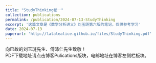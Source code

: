 ```yaml
---
title: "StudyThinking卷一"
collection: publications
permalink: /publication/2024-07-13-StudyThinking
excerpt: '这篇文章是《数学分析讲义》刘玉琏第六版的笔记，仅供参考学习'
date: 2024-07-13
paperurl: 'http://latalealice.github.io/files/StudyThinking.pdf'
---
```


向已故的刘玉琏先生、傅沛仁先生致敬！  
PDF下载地址请点击博客Pulications版块，电邮地址在博客左侧栏板块。
